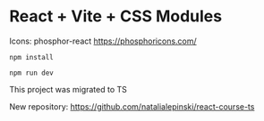 # React + Vite + CSS Modules

Icons: phosphor-react https://phosphoricons.com/

```npm install```

```npm run dev```

This project was migrated to TS 

New repository: https://github.com/natalialepinski/react-course-ts
